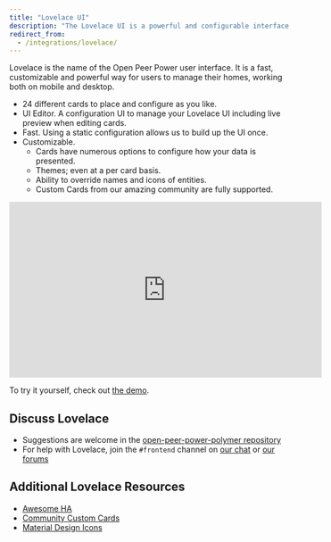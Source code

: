 ```yaml
---
title: "Lovelace UI"
description: "The Lovelace UI is a powerful and configurable interface for Open Peer Power."
redirect_from:
  - /integrations/lovelace/
---
```


Lovelace is the name of the Open Peer Power user interface. It is a fast, customizable and powerful way for users to manage their homes, working both on mobile and desktop.

- 24 different cards to place and configure as you like.
- UI Editor. A configuration UI to manage your Lovelace UI including live preview when editing cards.
- Fast. Using a static configuration allows us to build up the UI once.
- Customizable.
  - Cards have numerous options to configure how your data is presented.
  - Themes; even at a per card basis.
  - Ability to override names and icons of entities.
  - Custom Cards from our amazing community are fully supported.

<div class='videoWrapper'>
<iframe width="560" height="315" src="https://www.youtube.com/embed/XY3R0xI45wA" frameborder="0" allowfullscreen></iframe>
</div>

To try it yourself, check out [the demo](https://demo.openpeerpower.io).

## Discuss Lovelace

- Suggestions are welcome in the [open-peer-power-polymer repository](https://github.com/OpenPeerPower/Open-Peer-Power-polymer/)
- For help with Lovelace, join the `#frontend` channel on [our chat](/join-chat/) or [our forums](https://community.openpeerpower.io/c/projects/frontend)

## Additional Lovelace Resources

* [Awesome HA](https://www.awesome-ha.com/#lovelace-ui)
* [Community Custom Cards](https://github.com/custom-cards)
* [Material Design Icons](https://materialdesignicons.com/tag/community)
